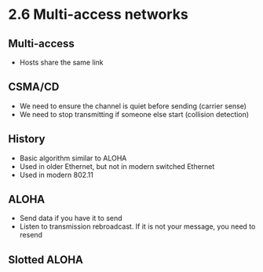 2.6 Multi-access networks
=========================

Multi-access
------------

- Hosts share the same link

CSMA/CD
-------

- We need to ensure the channel is quiet before sending (carrier sense)
- We need to stop transmitting if someone else start (collision detection)

History
-------

- Basic algorithm similar to ALOHA
- Used in older Ethernet, but not in modern switched Ethernet
- Used in modern 802.11

ALOHA
-----

- Send data if you have it to send
- Listen to transmission rebroadcast. If it is not your message, you need to resend

Slotted ALOHA
-------------
